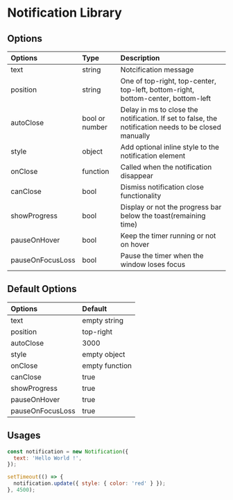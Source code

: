 # Notification Library

## Options

| Options          | Type           | Description                                                                                          |
| :--------------- | :------------- | :--------------------------------------------------------------------------------------------------- |
| text             | string         | Notcification message                                                                                |
| position         | string         | One of top-right, top-center, top-left, bottom-right, bottom-center, bottom-left                     |
| autoClose        | bool or number | Delay in ms to close the notification. If set to false, the notification needs to be closed manually |
| style            | object         | Add optional inline style to the notification element                                                |
| onClose          | function       | Called when the notification disappear                                                               |
| canClose         | bool           | Dismiss notification close functionality                                                             |
| showProgress     | bool           | Display or not the progress bar below the toast(remaining time)                                      |
| pauseOnHover     | bool           | Keep the timer running or not on hover                                                               |
| pauseOnFocusLoss | bool           | Pause the timer when the window loses focus                                                          |

## Default Options

| Options          | Default        |
| :--------------- | :------------- |
| text             | empty string   |
| position         | top-right      |
| autoClose        | 3000           |
| style            | empty object   |
| onClose          | empty function |
| canClose         | true           |
| showProgress     | true           |
| pauseOnHover     | true           |
| pauseOnFocusLoss | true           |

## Usages

```js
const notification = new Notification({
  text: 'Hello World !',
});

setTimeout(() => {
  notification.update({ style: { color: 'red' } });
}, 4500);
```
